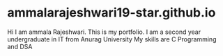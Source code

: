 # ammalarajeshwari19-star.github.io
Hi I am ammala Rajeshwari. This is my portfolio. I am a second year undergraduate in IT from Anurag University
My skills are C Programming and DSA
